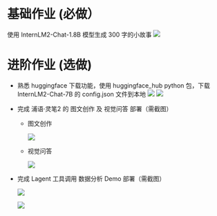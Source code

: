 # 基础作业 (必做）

使用 InternLM2-Chat-1.8B 模型生成 300 字的小故事
![](resource/course_2_base.png)

# 进阶作业 (选做)

- 熟悉 huggingface 下载功能，使用 huggingface_hub python 包，下载 InternLM2-Chat-7B 的 config.json 文件到本地
  ![](resource/course_2_advance_1_1.png)
  ![](resource/course_2_advance_1_2.png)
  
- 完成 浦语·灵笔2 的 图文创作 及 视觉问答 部署（需截图）

  - 图文创作

    ![](resource/course_2_advance_3_1.png)

  - 视觉问答

    ![](resource/course_2_advance_3_2.png)

- 完成 Lagent 工具调用 数据分析 Demo 部署（需截图）

  ![](resource/course_2_advance_2_1.png)

  ![](resource/course_2_advance_2_2.png)
